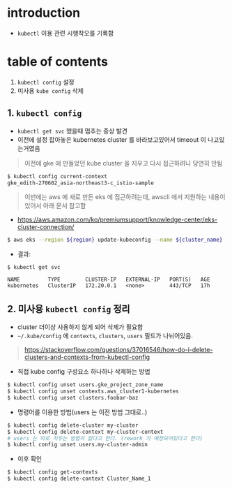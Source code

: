 # introduction
- `kubectl` 이용 관련 시행착오를 기록함

# table of contents
1. `kubectl config` 설정
2. 미사용 `kube config` 삭제

## 1. `kubectl config` 
- `kubectl get svc` 했을때 멈추는 증상 발견 
- 이전에 설정 잡아놓은 kubernetes cluster 를 바라보고있어서 timeout 이 나고있는거였음

> 이전에 gke 에 만들었던 kube cluster 을 지우고 다시 접근하려니 당연히 안됨
```bash
$ kubectl config current-context
gke_edith-270602_asia-northeast3-c_istio-sample
```

> 이번에는 aws 에 새로 만든 eks 에 접근하려는데, awscli 에서 지원하는 내용이 있어서 아래 문서 참고함
- https://aws.amazon.com/ko/premiumsupport/knowledge-center/eks-cluster-connection/
```bash
$ aws eks --region ${region} update-kubeconfig --name ${cluster_name}
```

- 결과:
```
$ kubectl get svc

NAME         TYPE        CLUSTER-IP   EXTERNAL-IP   PORT(S)   AGE
kubernetes   ClusterIP   172.20.0.1   <none>        443/TCP   17h
```

## 2. 미사용 `kubectl config` 정리
- cluster 더이상 사용하지 않게 되어 삭제가 필요함
- `~/.kube/config` 에 `contexts`, `clusters`, `users` 필드가 나뉘어있음. 

> https://stackoverflow.com/questions/37016546/how-do-i-delete-clusters-and-contexts-from-kubectl-config
- 직접 kube config 구성요소 하나하나 삭제하는 방법
```bash
$ kubectl config unset users.gke_project_zone_name
$ kubectl config unset contexts.aws_cluster1-kubernetes
$ kubectl config unset clusters.foobar-baz
```

- 명령어를 이용한 방법(users 는 이전 방법 그대로..)
```bash
$ kubectl config delete-cluster my-cluster
$ kubectl config delete-context my-cluster-context
# users 는 따로 지우는 방법이 없다고 한다. (rework 가 예정되어있다고 한다)
$ kubectl config unset users.my-cluster-admin
```

- 이후 확인
```bash
$ kubectl config get-contexts
$ kubectl config delete-context Cluster_Name_1
```
```
